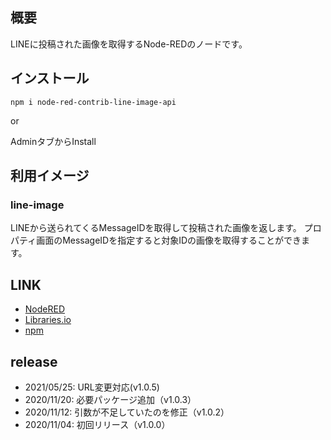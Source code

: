 ## 概要

LINEに投稿された画像を取得するNode-REDのノードです。

## インストール

```
npm i node-red-contrib-line-image-api
```

or

AdminタブからInstall

## 利用イメージ

### line-image
LINEから送られてくるMessageIDを取得して投稿された画像を返します。
プロパティ画面のMessageIDを指定すると対象IDの画像を取得することができます。

## LINK

* [NodeRED](https://flows.nodered.org/node/node-red-contrib-line-image-api)
* [Libraries.io](https://libraries.io/npm/node-red-contrib-line-image-api)
* [npm](https://www.npmjs.com/package/node-red-contrib-line-image-api)

## release

* 2021/05/25: URL変更対応(v1.0.5)
* 2020/11/20: 必要パッケージ追加（v1.0.3）
* 2020/11/12: 引数が不足していたのを修正（v1.0.2）
* 2020/11/04: 初回リリース（v1.0.0）
